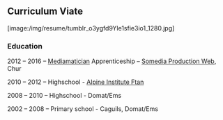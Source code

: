 ## Curriculum Viate

[image:/img/resume/tumblr_o3ygfd9Yle1sfie3io1_1280.jpg]

### Education

2012 – 2016 <span class="somespace">–</span> [Mediamatician](https://www.swisscom.ch/en/about/jobs/apprenticeships/mediamatics.html) Apprenticeship – [Somedia Production Web](http://www.somedia-production.ch/home/), Chur

2010 – 2012 <span class="somespace">–</span> Highschool - [Alpine Institute Ftan](hif.ch)

2008 – 2010 <span class="somespace">–</span> Highschool - Domat/Ems

2002 – 2008 <span class="somespace">–</span> Primary school - Caguils, Domat/Ems


